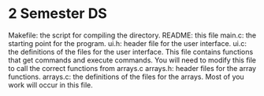 # 2 Semester DS 
Makefile: the script for compiling the directory.
README: this file
main.c: the starting point for the program.
ui.h: header file for the user interface.
ui.c: the definitions of the files for the user interface. This file
contains functions that get commands and execute commands. You will
need to modify this file to call the correct functions from arrays.c
arrays.h: header files for the array functions.
arrays.c: the definitions of the files for the arrays. Most of you
work will occur in this file.
